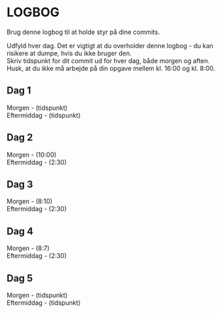 # LOGBOG

Brug denne logbog til at holde styr på dine commits.

Udfyld hver dag. Det er vigtigt at du overholder denne logbog - du kan risikere at dumpe, hvis du ikke bruger den.  
Skriv tidspunkt for dit commit ud for hver dag, både morgen og aften.  
Husk, at du ikke må arbejde på din opgave mellem kl. 16:00 og kl. 8:00.

## Dag 1

Morgen - (tidspunkt)  
Eftermiddag - (tidspunkt)

## Dag 2

Morgen - (10:00)  
Eftermiddag - (2:30)

## Dag 3

Morgen - (8:10)  
Eftermiddag - (2:30)

## Dag 4

Morgen - (8:7)  
Eftermiddag - (2:30)

## Dag 5

Morgen - (tidspunkt)  
Eftermiddag - (tidspunkt)
